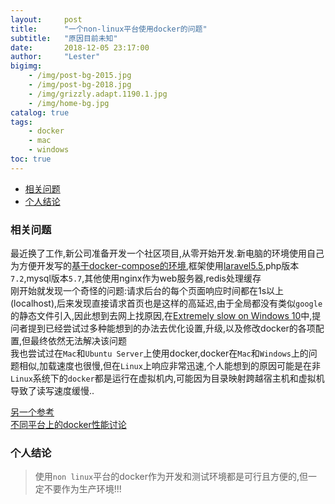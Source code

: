 ```yaml
---
layout:     post
title:      "一个non-linux平台使用docker的问题"
subtitle:   "原因目前未知"
date:       2018-12-05 23:17:00
author:     "Lester"
bigimg:
    - /img/post-bg-2015.jpg
    - /img/post-bg-2018.jpg
    - /img/grizzly.adapt.1190.1.jpg
    - /img/home-bg.jpg
catalog: true
tags:
    - docker
    - mac
    - windows
toc: true
---
```


- [相关问题](#%E7%9B%B8%E5%85%B3%E9%97%AE%E9%A2%98)
- [个人结论](#%E4%B8%AA%E4%BA%BA%E7%BB%93%E8%AE%BA)

### 相关问题
最近换了工作,新公司准备开发一个社区项目,从零开始开发.新电脑的环境使用自己为方便开发写的[基于docker-compose的环境](https://github.com/lestat220255/allindocker),框架使用[laravel5.5](https://github.com/laravel/laravel/releases/tag/v5.5.28),php版本`7.2`,mysql版本`5.7`,其他使用nginx作为web服务器,redis处理缓存  
刚开始就发现一个奇怪的问题:请求后台的每个页面响应时间都在1s以上(localhost),后来发现直接请求首页也是这样的高延迟,由于全局都没有类似`google`的静态文件引入,因此想到去网上找原因,在[Extremely slow on Windows 10](https://github.com/docker/for-win/issues/1936)中,提问者提到已经尝试过多种能想到的办法去优化设置,升级,以及修改docker的各项配置,但最终依然无法解决该问题  
我也尝试过在`Mac`和`Ubuntu Server`上使用docker,docker在`Mac`和`Windows`上的问题相似,加载速度也很慢,但在`Linux`上响应非常迅速,个人能想到的原因可能是在非`Linux`系统下的`docker`都是运行在虚拟机内,可能因为目录映射跨越宿主机和虚拟机导致了读写速度缓慢..  

[另一个参考](https://www.reddit.com/r/docker/comments/87uinr/docker_is_very_slow_on_windows_10/)  
[不同平台上的docker性能讨论](https://www.reddit.com/r/docker/comments/7xvlye/docker_for_macwindows_performances_vs_linux/)

### 个人结论
> 使用`non linux`平台的docker作为开发和测试环境都是可行且方便的,但一定不要作为生产环境!!!
